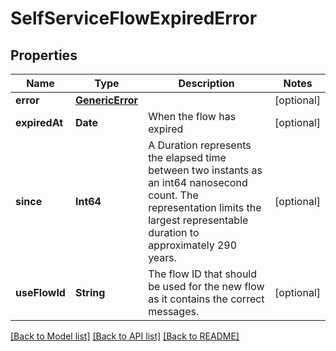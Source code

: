 # SelfServiceFlowExpiredError

## Properties
Name | Type | Description | Notes
------------ | ------------- | ------------- | -------------
**error** | [**GenericError**](GenericError.md) |  | [optional] 
**expiredAt** | **Date** | When the flow has expired | [optional] 
**since** | **Int64** | A Duration represents the elapsed time between two instants as an int64 nanosecond count. The representation limits the largest representable duration to approximately 290 years. | [optional] 
**useFlowId** | **String** | The flow ID that should be used for the new flow as it contains the correct messages. | [optional] 

[[Back to Model list]](../README.md#documentation-for-models) [[Back to API list]](../README.md#documentation-for-api-endpoints) [[Back to README]](../README.md)


